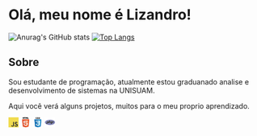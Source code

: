 # Olá, meu nome é Lizandro!

![Anurag's GitHub stats](https://github-readme-stats.vercel.app/api?username=Lizandro-melo&show_icons=true&theme=radical)
[![Top Langs](https://github-readme-stats.vercel.app/api/top-langs/?username=Lizandro-melo&hide_progress=false&theme=radical)](https://github.com/anuraghazra/github-readme-stats)
## Sobre
Sou estudante de programação, atualmente estou graduanado analise e desenvolvimento de sistemas na UNISUAM.


Aqui você verá alguns projetos, muitos para o meu proprio aprendizado.

<code><img height="20" alt="javascript" src="https://raw.githubusercontent.com/github/explore/80688e429a7d4ef2fca1e82350fe8e3517d3494d/topics/javascript/javascript.png"></code>
<code><img height="20" alt="html" src="https://raw.githubusercontent.com/github/explore/80688e429a7d4ef2fca1e82350fe8e3517d3494d/topics/html/html.png"></code>
<code><img height="20" alt="css" src="https://raw.githubusercontent.com/github/explore/80688e429a7d4ef2fca1e82350fe8e3517d3494d/topics/css/css.png"></code>
<code><img height="20" alt="php" src="https://raw.githubusercontent.com/github/explore/80688e429a7d4ef2fca1e82350fe8e3517d3494d/topics/php/php.png"></code>
